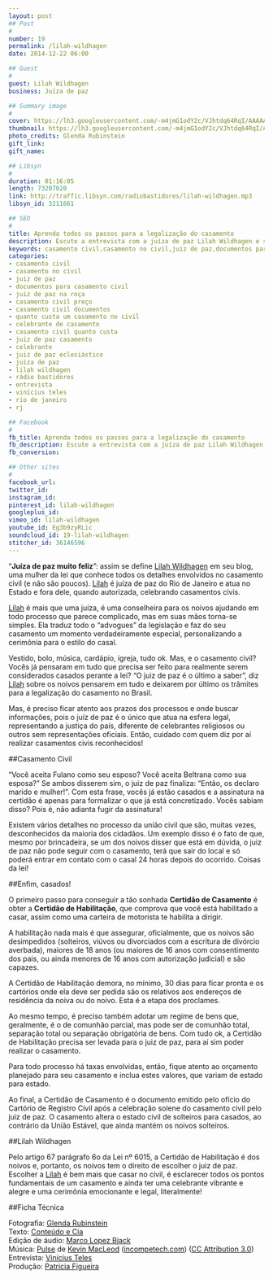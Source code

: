 ```yaml
---
layout: post
## Post
#
number: 19
permalink: /lilah-wildhagen
date: 2014-12-22 06:00

## Guest
#
guest: Lilah Wildhagen
business: Juíza de paz

## Summary image
#
cover: https://lh3.googleusercontent.com/-m4jmG1odY2c/VJhtdq64RqI/AAAAAAAABSk/4KGSglpj-Nc/s800/lilah-wildhaen-juiza-de-paz.jpg
thumbnail: https://lh3.googleusercontent.com/-m4jmG1odY2c/VJhtdq64RqI/AAAAAAAABSk/4KGSglpj-Nc/s800/lilah-wildhaen-juiza-de-paz.jpg
photo_credits: Glenda Rubinstein
gift_link: 
gift_name: 

## Libsyn
#
duration: 01:16:05
length: 73207020
link: http://traffic.libsyn.com/radiobastidores/lilah-wildhagen.mp3
libsyn_id: 3211661

## SEO
#
title: Aprenda todos os passos para a legalização do casamento
description: Escute a entrevista com a juíza de paz Lilah Wildhagen e saiba o que é necessário para formalizar o seu casamento civil.
keywords: casamento civil,casamento no civil,juiz de paz,documentos para casamento civil,juiz de paz na roça,casamento civil preço,casamento civil documentos,quanto custa um casamento no civil,celebrante de casamento,casamento civil quanto custa,juiz de paz casamento,celebrante,juiz de paz eclesiástico,juiza de paz,lilah wildhagen,rádio bastidores,entrevista,vinícius teles,rio de janeiro,rj
categories:
- casamento civil
- casamento no civil
- juiz de paz
- documentos para casamento civil
- juiz de paz na roça
- casamento civil preço
- casamento civil documentos
- quanto custa um casamento no civil
- celebrante de casamento
- casamento civil quanto custa
- juiz de paz casamento
- celebrante
- juiz de paz eclesiástico
- juiza de paz
- lilah wildhagen
- rádio bastidores
- entrevista
- vinícius teles
- rio de janeiro
- rj

## Facebook
#
fb_title: Aprenda todos os passos para a legalização do casamento
fb_description: Escute a entrevista com a juíza de paz Lilah Wildhagen e saiba o que é necessário para formalizar o seu casamento civil.
fb_conversion: 

## Other sites
#
facebook_url: 
twitter_id: 
instagram_id: 
pinterest_id: lilah-wildhagen
googleplus_id: 
vimeo_id: lilah-wildhagen
youtube_id: Eg3b9zyRLic
soundcloud_id: 19-lilah-wildhagen
stitcher_id: 36146596
---
```

“**Juíza de paz muito feliz**”: assim se define [Lilah Wildhagen][lw] em seu blog, uma mulher da lei que conhece todos os detalhes envolvidos no casamento civil (e não são poucos). [Lilah][lw] é juíza de paz do Rio de Janeiro e atua no Estado e fora dele, quando autorizada, celebrando casamentos civis.

[Lilah][lw] é mais que uma juíza, é uma conselheira para os noivos ajudando em todo processo que parece complicado, mas em suas mãos torna-se simples. Ela traduz todo o “advogues” da legislação e faz do seu casamento um momento verdadeiramente especial, personalizando a cerimônia para o estilo do casal.

Vestido, bolo, música, cardápio, igreja, tudo ok. Mas, e o casamento civil? Vocês já pensaram em tudo que precisa ser feito para realmente serem considerados casados perante a lei? “O juiz de paz é o último a saber”, diz [Lilah][lw] sobre os noivos pensarem em tudo e deixarem por último os trâmites para a legalização do casamento no Brasil. 

Mas, é preciso ficar atento aos prazos dos processos e onde buscar informações, pois o juiz de paz é o único que atua na esfera legal, representando a justiça do país, diferente de celebrantes religiosos ou outros sem representações oficiais. Então, cuidado com quem diz por aí realizar casamentos civis reconhecidos!

##Casamento Civil

“Você aceita Fulano como seu esposo? Você aceita Beltrana como sua esposa?” Se ambos disserem sim, o juiz de paz finaliza: “Então, os declaro marido e mulher!”. Com esta frase, vocês já estão casados e a assinatura na certidão é apenas para formalizar o que já está concretizado. Vocês sabiam disso? Pois é, não adianta fugir da assinatura!

Existem vários detalhes no processo da união civil que são, muitas vezes, desconhecidos da maioria dos cidadãos. Um exemplo disso é o fato de que, mesmo por brincadeira, se um dos noivos disser que está em dúvida, o juiz de paz não pode seguir com o casamento, terá que sair do local e só poderá entrar em contato com o casal 24 horas depois do ocorrido. Coisas da lei!

##Enfim, casados!

O primeiro passo para conseguir a tão sonhada **Certidão de Casamento** é obter a **Certidão de Habilitação**, que comprova que você está habilitado a casar, assim como uma carteira de motorista te habilita a dirigir. 

A habilitação nada mais é que assegurar, oficialmente, que os noivos são desimpedidos (solteiros, viúvos ou divorciados com a escritura de divórcio averbada), maiores de 18 anos (ou maiores de 16 anos com consentimento dos pais, ou ainda menores de 16 anos com autorização judicial) e são capazes.

A Certidão de Habilitação demora, no mínimo, 30 dias para ficar pronta e os cartórios onde ela deve ser pedida são os relativos aos endereços de residência da noiva ou do noivo. Esta é a etapa dos proclames. 

Ao mesmo tempo, é preciso também adotar um regime de bens que, geralmente, é o de comunhão parcial, mas pode ser de comunhão total, separação total ou separação obrigatória de bens. Com tudo ok, a Certidão de Habilitação precisa ser levada para o juiz de paz, para aí sim poder realizar o casamento.

Para todo processo há taxas envolvidas, então, fique atento ao orçamento planejado para seu casamento e inclua estes valores, que variam de estado para estado.

Ao final, a Certidão de Casamento é o documento emitido pelo ofício do Cartório de Registro Civil após a celebração solene do casamento civil pelo juiz de paz. O casamento altera o estado civil de solteiros para casados, ao contrário da União Estável, que ainda mantém os noivos solteiros.

##Lilah Wildhagen

Pelo artigo 67 parágrafo 6o da Lei nº 6015, a Certidão de Habilitação é dos noivos e, portanto, os noivos tem o direito de escolher o juiz de paz. Escolher a [Lilah][lw] é bem mais que casar no civil, é esclarecer todos os pontos fundamentais de um casamento e ainda ter uma celebrante vibrante e alegre e uma cerimônia emocionante e legal, literalmente!

##Ficha Técnica

Fotografia: [Glenda Rubinstein][gr]  
Texto: [Conteúdo e Cia][cia]  
Edição de áudio: [Marco Lopez Bjack][m]  
Música: [Pulse][pm] de [Kevin MacLeod][pm] ([incompetech.com][pm]) ([CC Attribution 3.0][CCA])  
Entrevista: [Vinícius Teles][v]  
Produção: [Patricia Figueira][pf]

[m]: https://www.facebook.com/MarcoLopezOficial
[v]: http://www.viniciusteles.com.br
[cia]: http://conteudoecia.com.br
[pf]: http://www.patriciafigueira.com.br
[CCA]: http://creativecommons.org/licenses/by/3.0/
[pm]: http://incompetech.com/music/royalty-free/index.html?isrc=USUAN1100102

[gr]: https://www.facebook.com/glendarubinsteinfotografia
[lw]: http://liahjuizadepazfelizzz.blogspot.pt/